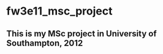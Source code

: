 fw3e11_msc_project
==================

This is my MSc project in University of Southampton, 2012
---
